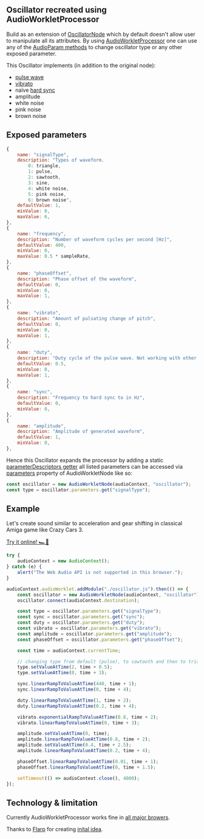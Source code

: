 ## Oscillator recreated using AudioWorkletProcessor
Build as an extension of [OscillatorNode](https://developer.mozilla.org/en-US/docs/Web/API/OscillatorNode) which by default doesn't allow user to manipulate all its attributes. By using [AudioWorkletProcessor](https://developer.mozilla.org/en-US/docs/Web/API/AudioWorkletProcessor) one can use any of the [AudioParam methods](https://developer.mozilla.org/en-US/docs/Web/API/AudioParam#methods) to change oscillator type or any other exposed parameter. 

This Oscillator implements (in addition to the original node):
* [pulse wave](https://en.wikipedia.org/wiki/Pulse_wave)
* [vibrato](https://en.wikipedia.org/wiki/Vibrato)
* naïve [hard sync](https://en.wikipedia.org/wiki/Oscillator_sync)
* amplitude
* white noise
* pink noise
* brown noise

## Exposed parameters
````javascript
{
    name: "signalType",
    description: "Types of waveform. 
        0: triangle, 
        1: pulse, 
        2: sawtooth, 
        3: sine, 
        4: white noise, 
        5: pink noise, 
        6: brown noise",
    defaultValue: 1,
    minValue: 0,
    maxValue: 6,
},
{
    name: "frequency",
    description: "Number of waveform cycles per second [Hz]",
    defaultValue: 400,
    minValue: 0,
    maxValue: 0.5 * sampleRate,
},
{
    name: "phaseOffset",
    description: "Phase offset of the waveform",
    defaultValue: 0,
    minValue: 0,
    maxValue: 1,
},
{
    name: "vibrato",
    description: "Amount of pulsating change of pitch",
    defaultValue: 0,
    minValue: 0,
    maxValue: 1,
},
{
    name: "duty",
    description: "Duty cycle of the pulse wave. Not working with other waves",
    defaultValue: 0.5,
    minValue: 0,
    maxValue: 1,
},
{
    name: "sync",
    description: "Frequency to hard sync to in Hz",
    defaultValue: 0,
    minValue: 0,
},
{
    name: "amplitude",
    description: "Amplitude of generated waveform",
    defaultValue: 1,
    minValue: 0,
},

````
Hence this Oscillator expands the processor by adding a static [parameterDescriptors getter](https://developer.mozilla.org/en-US/docs/Web/API/AudioWorkletProcessor/parameterDescriptors) all listed parameters can be accessed via [parameters](https://developer.mozilla.org/en-US/docs/Web/API/AudioWorkletNode/parameters) property of AudioWorkletNode like so: 
````javascript
const oscillator = new AudioWorkletNode(audioContext, "oscillator");
const type = oscillator.parameters.get("signalType");
````

## Example
Let's create sound similar to acceleration and gear shifting in classical Amiga game like Crazy Cars 3.

[Try it online! 🏎️💨](https://megaemce.github.io/Oscillator/demo.html)
```javascript
try {
    audioContext = new AudioContext();
} catch (e) {
    alert("The Web Audio API is not supported in this browser.");
}

audioContext.audioWorklet.addModule("./oscillator.js").then(() => {
    const oscillator = new AudioWorkletNode(audioContext, "oscillator");
    oscillator.connect(audioContext.destination);

    const type = oscillator.parameters.get("signalType");
    const sync = oscillator.parameters.get("sync");
    const duty = oscillator.parameters.get("duty");
    const vibrato = oscillator.parameters.get("vibrato");
    const amplitude = oscillator.parameters.get("amplitude");
    const phaseOffset = oscillator.parameters.get("phaseOffset");

    const time = audioContext.currentTime;

    // changing type from default (pulse), to sawtooth and then to triangle
    type.setValueAtTime(2, time + 0.5);
    type.setValueAtTime(0, time + 3);

    sync.linearRampToValueAtTime(440, time + 1);
    sync.linearRampToValueAtTime(0, time + 4);

    duty.linearRampToValueAtTime(1, time + 2);
    duty.linearRampToValueAtTime(0.2, time + 4);

    vibrato.exponentialRampToValueAtTime(0.8, time + 2);
    vibrato.linearRampToValueAtTime(0, time + 3);

    amplitude.setValueAtTime(0, time);
    amplitude.linearRampToValueAtTime(0.8, time + 2);
    amplitude.setValueAtTime(0.4, time + 2.5);
    amplitude.linearRampToValueAtTime(0.2, time + 4);

    phaseOffset.linearRampToValueAtTime(0.01, time + 1);
    phaseOffset.linearRampToValueAtTime(0, time + 1.5);

    setTimeout(() => audioContext.close(), 4000);
});
````

## Technology & limitation
Currently AudioWorkletProcessor works fine in [all major browers](https://developer.mozilla.org/en-US/docs/Web/API/AudioWorkletProcessor#browser_compatibility).

Thanks to [Flarp](https://github.com/Flarp) for creating [inital idea](https://github.com/Flarp/better-oscillator). 
